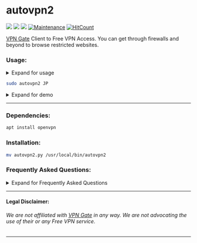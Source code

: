 # autovpn2
![](https://img.shields.io/badge/autovpn2-python_2.7-blue.svg?style=flat-square) ![](https://img.shields.io/badge/dependencies-openvpn-orange.svg?style=flat-square)  [![](https://img.shields.io/badge/License-WTFPL%202.0-lightgrey.svg?style=flat-square)](http://www.wtfpl.net/) [![Maintenance](https://img.shields.io/badge/Maintained%3F-yes-green.svg?style=flat-square)](https://github.com/ruped24/autovpn2/graphs/commit-activity) [![HitCount](http://hits.dwyl.io/ruped24/ruped24/autovpn2.svg?style=flat-square)](http://hits.dwyl.io/ruped24/ruped24/autovpn2)

[VPN Gate](https://www.vpngate.net/en/) Client to Free VPN Access. You can get through firewalls and beyond to browse restricted websites. 

### Usage:

<details><summary>Expand for usage</summary>
<br>

**How to connect to a VPN Gate server:**

Use the [ISO 3166-2](https://en.wikipedia.org/wiki/ISO_3166-2) list to get the country code. 

<details><summary>Expand for VPN Gate Servers List</summary>
<br>

[► **VPN Gate Servers List**](https://www.vpngate.net/en/)

</details>

_E.g._ Korea Republic (**KR** [:kr:](https://en.wikipedia.org/wiki/South_Korea))

To **start** the VPN: _E.g._ ` sudo autovpn2 KR`

To **stop** the VPN: Press <kbd>CTRL + c</kbd> 

The _autovpn2_ script will ask if you want to try another VPN.

If you want to retry another VPN, then press <kbd>y</kbd>, if you want to quit, press <kbd>n</kbd>

</details>

```bash
sudo autovpn2 JP
```
<details><summary>Expand for demo</summary>
<br>
  
[▹ Check My IPx](https://ipx.ac/)

[▹ Anonymity check](http://proxydb.net/anon)

[▹ What is my proxy](http://www.whatismyproxy.com)

[▹ DNS leak test](http://dnsleaktest.com)

:white_square_button: **|** [**Screenshot**](https://drive.google.com/file/d/10oEKydkW7YzZFK7VLOvAzz3HSzSIoED4/view?usp=sharing) **|** [**Demo**](https://drive.google.com/file/d/16VfJfKZqqR0RYzVxmPgfhGNKwsuYHVph/view?usp=sharing) **|**

</details>

---

### Dependencies:
```bash
apt install openvpn
```
### Installation:
```bash
mv autovpn2.py /usr/local/bin/autovpn2
```
### Frequently Asked Questions:
<details><summary>Expand for Frequently Asked Questions</summary>

---

### FAQ:

> The default USA (**US** [:us:](https://en.wikipedia.org/wiki/United_States)) servers seems to be slow to me, which country is the fastest?
 
In "my" testing, Japan (**JP** [:jp:](https://en.wikipedia.org/wiki/Japan)) or Korea Republic (**KR** [:kr:](https://en.wikipedia.org/wiki/South_Korea)) servers seems to be "faster". 

> Can I change the default country code?

![#ffff00](https://placehold.it/15/ffff00/000000?text=+) Yes, you can change the default [ISO 3166-2](https://en.wikipedia.org/wiki/ISO_3166-2) standard code in the script.

Change Line [21](https://github.com/ruped24/autovpn2/blob/80782a993fafc99a2b8eb67861f15bf654cef594/autovpn2.py#L21) and 
Line [45](https://github.com/ruped24/autovpn2/blob/80782a993fafc99a2b8eb67861f15bf654cef594/autovpn2.py#L45) to the country code (Uppercase) of your choice.

> How to fix my DNS leak?

Pick one of these free and public [DNS](https://www.lifewire.com/free-and-public-dns-servers-2626062) Servers.

> This is a technical question, WHY Python 2.7???! It's [EOL](https://www.python.org/dev/peps/pep-0373/#maintenance-releases) dude! :confused:

Haha, The truth is, I didn't want to fight (_choosing my battles_;) with [Python3](https://www.pythonconverter.com/)'s bytes to string conversions for this [_one-off_](http://www.wtfpl.net) script.

> What about Python3.x compatibility and security going forward?

Personally, I compile my Python 2.x standalone scripts to a Linux [ELF](https://en.wikipedia.org/wiki/Executable_and_Linkable_Format) 64-bit LSB  executable using [Nuitka](http://nuitka.net/). 

You can find a complied  x86_64 binary executable under [release](https://github.com/ruped24/autovpn2/releases/tag/v1.0).

The created binary executes independent of a Python installation.

> What's with the name and the "2"?

I wrote this as a drop in replacement for the original [autovpn](https://en.kali.tools/?p=418) written in [Go](https://en.wikipedia.org/wiki/Go_(programming_language)), that's now in Github's [Digital Haven](https://github.com/adtac/autovpn).

The "2" is to not conflict with the original script if installed on said system. 

> How safe are free VPN services?

Well, I'll leave you with [this](https://lmgtfy.com/?q=How+safe+are+free+VPN+services%3F).


```diff
- Note: autovpn2 defaults to the US servers. The Japan (JP) servers are preferred.
```

</details>

---

#### Legal Disclaimer:

###### We are not affiliated with [VPN Gate](https://www.vpngate.net/en/) in any way. We are not advocating the use of their or any Free VPN service.

---
